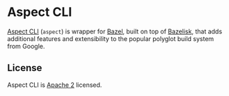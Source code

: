 # Aspect CLI

[Aspect CLI](https://docs.aspect.build/cli) (`aspect`) is wrapper for [Bazel](http://bazel.build), built on top of [Bazelisk](https://github.com/bazelbuild/bazelisk), that adds additional features and extensibility to the popular polyglot build system from Google.

## License

Aspect CLI is [Apache 2](https://github.com/aspect-build/aspect-cli/blob/main//LICENSE) licensed.
